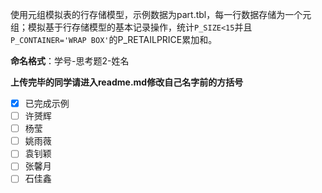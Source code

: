 使用元组模拟表的行存储模型，示例数据为part.tbl，每一行数据存储为一个元组；模拟基于行存储模型的基本记录操作，统计`P_SIZE<15`并且`P_CONTAINER='WRAP BOX'`的P_RETAILPRICE累加和。

**命名格式**：学号-思考题2-姓名

**上传完毕的同学请进入readme.md修改自己名字前的方括号**

- [x] 已完成示例
- [ ] 许赟辉
- [ ] 杨莹
- [ ] 姚雨薇
- [ ] 袁钊颖
- [ ] 张馨月
- [ ] 石佳鑫
